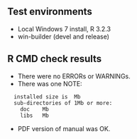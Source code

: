 ## Test environments
* Local Windows 7 install, R 3.2.3
* win-builder (devel and release)

## R CMD check results
* There were no ERRORs or WARNINGs.
* There was one NOTE:
```
  installed size is  Mb
  sub-directories of 1Mb or more:
    doc    Mb
    libs   Mb
```
* PDF version of manual was OK.

